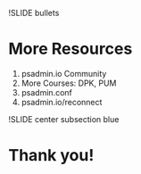 !SLIDE bullets

# More Resources

1. psadmin.io Community
1. More Courses: DPK, PUM
1. psadmin.conf
1. psadmin.io/reconnect

!SLIDE center subsection blue

# Thank you!
